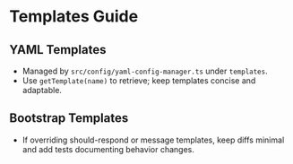 # Templates Guide

## YAML Templates
- Managed by `src/config/yaml-config-manager.ts` under `templates`.
- Use `getTemplate(name)` to retrieve; keep templates concise and adaptable.

## Bootstrap Templates
- If overriding should-respond or message templates, keep diffs minimal and add tests documenting behavior changes.
